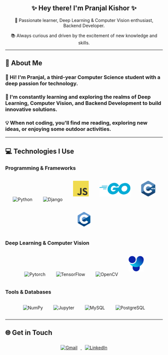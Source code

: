 <div align="center">
  <h2>✨ Hey there! I'm Pranjal Kishor ✨</h2>
  <p>🚀 Passionate learner, Deep Learning & Computer Vision enthusiast, Backend Developer.</p>
  <p>📚 Always curious and driven by the excitement of new knowledge and skills.</p>
</div>

---

## 🚀 About Me
<h3>🌟 Hi! I'm Pranjal, a third-year Computer Science student with a deep passion for technology. </h3>
<h3>🧠 I'm constantly learning and exploring the realms of Deep Learning, Computer Vision, and Backend Development to build innovative solutions. </h3>
<h3>💡 When not coding, you'll find me reading, exploring new ideas, or enjoying some outdoor activities.</h3>

---

## 💻 Technologies I Use
### Programming & Frameworks
<div align="center">
  <img src="https://www.vectorlogo.zone/logos/python/python-icon.svg" alt="Python" height="50" style="margin: 15px;"/>
  <img src="https://www.vectorlogo.zone/logos/djangoproject/djangoproject-icon.svg" alt="Django" height="50" style="margin: 15px;"/>
  <img src="images/logo-javascript.svg" alt="Javascript" height="50" style="margin: 15px;"/>
  <img src="images/golang-1.svg" alt="Golang" height="50" style="margin: 15px;"/>
  <img src="images/c.svg" alt="C" height="50" style="margin: 15px;"/>
  <img src="images/c-1.svg" alt="C++" height="50" style="margin: 15px;"/>
</div>

### Deep Learning & Computer Vision
<div align="center">
  <img src="https://www.vectorlogo.zone/logos/pytorch/pytorch-icon.svg" alt="Pytorch" height="50" style="margin: 15px;"/>
  <img src="https://www.vectorlogo.zone/logos/tensorflow/tensorflow-icon.svg" alt="TensorFlow" height="50" style="margin: 15px;"/>
  <img src="https://www.vectorlogo.zone/logos/opencv/opencv-icon.svg" alt="OpenCV" height="50" style="margin: 15px;"/>
  <img src="images/ul.svg" alt="Ultralytics" height="50" style="margin: 15px;"/>
</div>

### Tools & Databases
<div align="center">
  <img src="https://www.vectorlogo.zone/logos/numpy/numpy-icon.svg" alt="NumPy" height="50" style="margin: 15px;"/>
  <img src="https://www.vectorlogo.zone/logos/jupyter/jupyter-icon.svg" alt="Jupyter" height="50" style="margin: 15px;"/>
  <img src="https://www.vectorlogo.zone/logos/mysql/mysql-icon.svg" alt="MySQL" height="50" style="margin: 15px;"/>
  <img src="https://www.vectorlogo.zone/logos/postgresql/postgresql-icon.svg" alt="PostgreSQL" height="50" style="margin: 15px;"/>
</div>

---

## 🌐 Get in Touch

<p align="center">
  <a href="mailto:pkishor_be22@thapar.edu" target="_blank">
    <img src="https://www.vectorlogo.zone/logos/gmail/gmail-ar21.svg" alt="Gmail" height="70" style="margin: 10px;"/>
  </a>
  <a href="https://www.linkedin.com/in/pranjalkishor/" target="_blank">
    <img src="https://www.vectorlogo.zone/logos/linkedin/linkedin-ar21.svg" alt="LinkedIn" height="70" style="margin: 10px;"/>
  </a>
</p>
